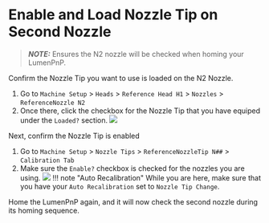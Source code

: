 # Enable and Load Nozzle Tip on Second Nozzle
> **_NOTE:_** Ensures the N2 nozzle will be checked when homing your LumenPnP.

Confirm the Nozzle Tip you want to use is loaded on the N2 Nozzle.

1. Go to `Machine Setup` > `Heads` > `Reference Head H1` > `Nozzles` > `ReferenceNozzle N2`
2. Once there, click the checkbox for the Nozzle Tip that you have equiped under the `Loaded?` section.
![](img/referencenozzle-n2-loaded.webp)

Next, confirm the Nozzle Tip is enabled

1. Go to `Machine Setup` > `Nozzle Tips` > `ReferenceNozzleTip N##` > `Calibration Tab`
2. Make sure the `Enable?` checkbox is checked for the nozzles you are using.
![](img/referencenozzletip-enabled.webp)
!!! note "Auto Recalibration"
        While you are here, make sure that you have your `Auto Recalibration` set to `Nozzle Tip Change`.

Home the LumenPnP again, and it will now check the second nozzle during its homing sequence.
